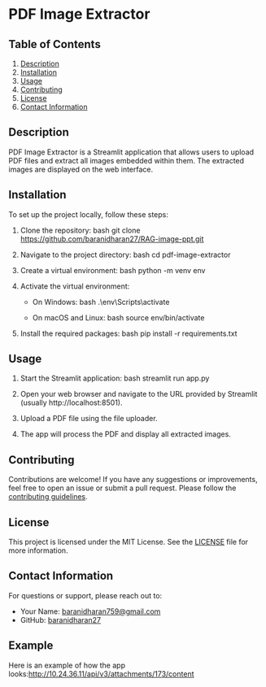 # PDF Image Extractor

## Table of Contents
1. [Description](#description)
2. [Installation](#installation)
3. [Usage](#usage)
4. [Contributing](#contributing)
5. [License](#license)
6. [Contact Information](#contact-information)

## Description
PDF Image Extractor is a Streamlit application that allows users to upload PDF files and extract all images embedded within them. The extracted images are displayed on the web interface.

## Installation
To set up the project locally, follow these steps:

1. Clone the repository:
    bash
    git clone https://github.com/baranidharan27/RAG-image-ppt.git
    
2. Navigate to the project directory:
    bash
    cd pdf-image-extractor
    
3. Create a virtual environment:
    bash
    python -m venv env
    
4. Activate the virtual environment:
    - On Windows:
        bash
        .\env\Scripts\activate
        
    - On macOS and Linux:
        bash
        source env/bin/activate
        
5. Install the required packages:
    bash
    pip install -r requirements.txt
    

## Usage
1. Start the Streamlit application:
    bash
    streamlit run app.py
    
2. Open your web browser and navigate to the URL provided by Streamlit (usually http://localhost:8501).
3. Upload a PDF file using the file uploader.
4. The app will process the PDF and display all extracted images.

## Contributing
Contributions are welcome! If you have any suggestions or improvements, feel free to open an issue or submit a pull request. Please follow the [contributing guidelines](CONTRIBUTING.md).

## License
This project is licensed under the MIT License. See the [LICENSE](LICENSE) file for more information.

## Contact Information
For questions or support, please reach out to:
- Your Name: baranidharan759@gmail.com
- GitHub: [baranidharan27](https://github.com/yourusername)

## Example
Here is an example of how the app looks:http://10.24.36.11/api/v3/attachments/173/content
